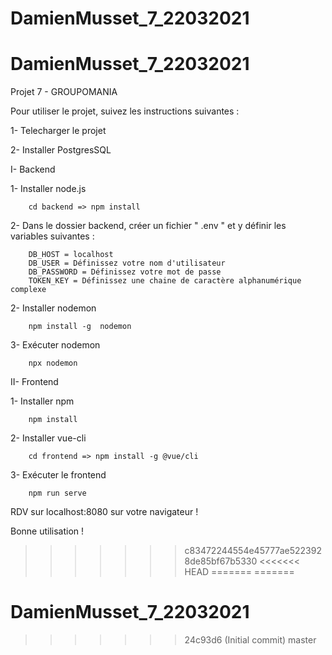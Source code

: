 
# DamienMusset_7_22032021

# DamienMusset_7_22032021

Projet 7 - GROUPOMANIA

Pour utiliser le projet, suivez les instructions suivantes :

1- Telecharger le projet

2- Installer PostgresSQL


I- Backend

  1- Installer node.js 
  
        cd backend => npm install
        
  2- Dans le dossier backend, créer un fichier " .env " et y définir les variables suivantes :
        
        DB_HOST = localhost
        DB_USER = Définissez votre nom d'utilisateur
        DB_PASSWORD = Définissez votre mot de passe
        TOKEN_KEY = Définissez une chaine de caractère alphanumérique complexe
        
2- Installer nodemon 
        
        npm install -g  nodemon
        
3- Exécuter nodemon 
        
        npx nodemon



II- Frontend

  1- Installer npm 
  
        npm install
  2- Installer vue-cli 
  
        cd frontend => npm install -g @vue/cli
  3- Exécuter le frontend 
  
        npm run serve


RDV sur localhost:8080 sur votre navigateur !

Bonne utilisation !
>>>>>>> c83472244554e45777ae5223928de85bf67b5330
<<<<<<< HEAD
=======
=======
# DamienMusset_7_22032021
>>>>>>> 24c93d6 (Initial commit)
>>>>>>> master
